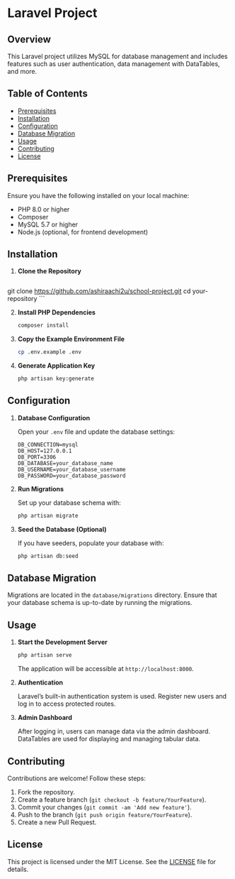 # Laravel Project

## Overview

This Laravel project utilizes MySQL for database management and includes features such as user authentication, data management with DataTables, and more.

## Table of Contents

- [Prerequisites](#prerequisites)
- [Installation](#installation)
- [Configuration](#configuration)
- [Database Migration](#database-migration)
- [Usage](#usage)
- [Contributing](#contributing)
- [License](#license)

## Prerequisites

Ensure you have the following installed on your local machine:

- PHP 8.0 or higher
- Composer
- MySQL 5.7 or higher
- Node.js (optional, for frontend development)

## Installation

1. **Clone the Repository**

    ```bash
git clone https://github.com/ashiraachi2u/school-project.git
    cd your-repository
    ```

2. **Install PHP Dependencies**

    ```bash
    composer install
    ```

3. **Copy the Example Environment File**

    ```bash
    cp .env.example .env
    ```

4. **Generate Application Key**

    ```bash
    php artisan key:generate
    ```

## Configuration

1. **Database Configuration**

    Open your `.env` file and update the database settings:

    ```env
    DB_CONNECTION=mysql
    DB_HOST=127.0.0.1
    DB_PORT=3306
    DB_DATABASE=your_database_name
    DB_USERNAME=your_database_username
    DB_PASSWORD=your_database_password
    ```

2. **Run Migrations**

    Set up your database schema with:

    ```bash
    php artisan migrate
    ```

3. **Seed the Database (Optional)**

    If you have seeders, populate your database with:

    ```bash
    php artisan db:seed
    ```

## Database Migration

Migrations are located in the `database/migrations` directory. Ensure that your database schema is up-to-date by running the migrations.

## Usage

1. **Start the Development Server**

    ```bash
    php artisan serve
    ```

    The application will be accessible at `http://localhost:8000`.

2. **Authentication**

    Laravel’s built-in authentication system is used. Register new users and log in to access protected routes.

3. **Admin Dashboard**

    After logging in, users can manage data via the admin dashboard. DataTables are used for displaying and managing tabular data.

## Contributing

Contributions are welcome! Follow these steps:

1. Fork the repository.
2. Create a feature branch (`git checkout -b feature/YourFeature`).
3. Commit your changes (`git commit -am 'Add new feature'`).
4. Push to the branch (`git push origin feature/YourFeature`).
5. Create a new Pull Request.

## License

This project is licensed under the MIT License. See the [LICENSE](LICENSE) file for details.


